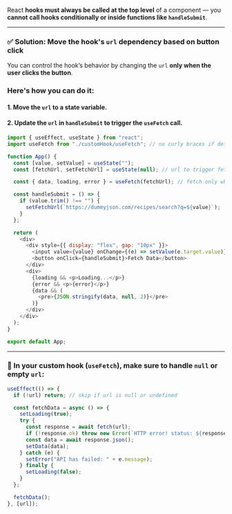 React **hooks must always be called at the top level** of a component — you **cannot call hooks conditionally or inside functions like `handleSubmit`**.

---

### ✅ Solution: Move the hook's `url` dependency based on button click

You can control the hook’s behavior by changing the `url` **only when the user clicks the button**.

### Here's how you can do it:

#### 1. Move the `url` to a state variable.

#### 2. Update the `url` in `handleSubmit` to trigger the `useFetch` call.

```js
import { useEffect, useState } from "react";
import useFetch from "./customHook/useFetch"; // no curly braces if default export

function App() {
  const [value, setValue] = useState("");
  const [fetchUrl, setFetchUrl] = useState(null); // url to trigger fetch

  const { data, loading, error } = useFetch(fetchUrl); // fetch only when fetchUrl is set

  const handleSubmit = () => {
    if (value.trim() !== "") {
      setFetchUrl(`https://dummyjson.com/recipes/search?q=${value}`);
    }
  };

  return (
    <div>
      <div style={{ display: "flex", gap: "10px" }}>
        <input value={value} onChange={(e) => setValue(e.target.value)} />
        <button onClick={handleSubmit}>Fetch Data</button>
      </div>
      <div>
        {loading && <p>Loading...</p>}
        {error && <p>{error}</p>}
        {data && (
          <pre>{JSON.stringify(data, null, 2)}</pre>
        )}
      </div>
    </div>
  );
}

export default App;
```

---

### 🔁 In your custom hook (`useFetch`), make sure to handle `null` or empty `url`:

```js
useEffect(() => {
  if (!url) return; // skip if url is null or undefined

  const fetchData = async () => {
    setLoading(true);
    try {
      const response = await fetch(url);
      if (!response.ok) throw new Error(`HTTP error! status: ${response.status}`);
      const data = await response.json();
      setData(data);
    } catch (e) {
      setError("API has failed: " + e.message);
    } finally {
      setLoading(false);
    }
  };

  fetchData();
}, [url]);
```

